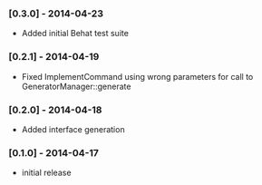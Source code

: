  ### [0.3.0] - 2014-04-23
                     
   * Added initial Behat test suite
   
  ### [0.2.1] - 2014-04-19
                       
   * Fixed ImplementCommand using wrong parameters for call to GeneratorManager::generate   
    
  ### [0.2.0] - 2014-04-18
                     
   * Added interface generation 
     
  ### [0.1.0] - 2014-04-17

  * initial release
